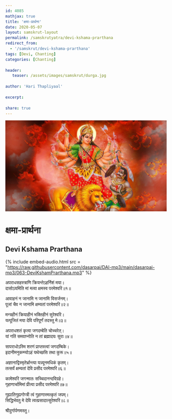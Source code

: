 ```yaml
---    
id: 4085    
mathjax: true    
title: 'क्षमा-प्रार्थना'    
date: 2020-05-07    
layout: samskrut-layout 
permalink: /samskrutyatra/devi-kshama-prarthana
redirect_from: 
  - '/samskrut/devi-kshama-prarthana'
tags: [Devi, Chanting]
categories: [Chanting]
    
header:    
   teaser: /assets/images/samskrut/durga.jpg    
    
author: 'Hari Thapliyaal'    
    
excerpt:    
    
share: true    
---    
```

    
![](/assets/images/samskrut/durga.jpg)    
    
# क्षमा-प्रार्थना    
## Devi Kshama Prarthana    
    
{% include embed-audio.html src = "https://raw.githubusercontent.com/dasarpai/DAI-mp3/main/dasarpai-mp3/063-DeviKshamPrarthana.mp3" %}     
    
अपराधसहस्त्राणि क्रियन्तेऽहर्निशं मया।    
दासोऽयमिति मां मत्वा क्षमस्व परमेश्‍वरि॥१॥    
    
आवाहनं न जानामि न जानामि विसर्जनम्।    
पूजां चैव न जानामि क्षम्यतां परमेश्‍वरि॥२॥    
    
मन्त्रहीनं क्रियाहीनं भक्तिहीनं सुरेश्‍वरि।    
यत्पूजितं मया देवि परिपूर्णं तदस्तु मे॥३॥    
    
अपराधशतं कृत्वा जगदम्बेति चोच्चरेत्।    
यां गतिं समवाप्नोति न तां ब्रह्मादयः सुराः॥४॥    
    
सापराधोऽस्मि शरणं प्राप्तस्त्वां जगदम्बिके।    
इदानीमनुकम्प्योऽहं यथेच्छसि तथा कुरू॥५॥    
    
अज्ञानाद्विस्मृतेर्भ्रान्त्या यन्न्यूनमधिकं कृतम्।    
तत्सर्वं क्षम्यतां देवि प्रसीद परमेश्‍वरि॥६॥    
    
कामेश्‍वरि जगन्मातः सच्चिदानन्दविग्रहे।    
गृहाणार्चामिमां प्रीत्या प्रसीद परमेश्‍वरि॥७॥    
    
गुह्यातिगुह्यगोप्त्री त्वं गुहाणास्मत्कृतं जपम्।    
सिद्धिर्भवतु मे देवि त्वत्प्रसादात्सुरेश्‍वरि॥८॥    
    
श्रीदुर्गार्पणमस्तु।    


